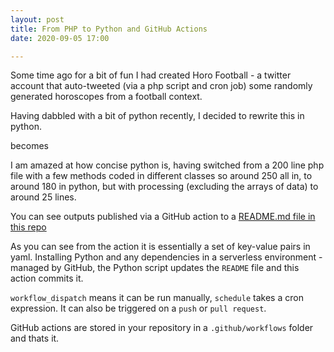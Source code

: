 ```yaml
---
layout: post
title: From PHP to Python and GitHub Actions
date: 2020-09-05 17:00

---
```


Some time ago for a bit of fun I had created Horo Football - a twitter account that auto-tweeted (via a php script and cron job) some randomly generated horoscopes from a football context.

Having dabbled with a bit of python recently, I decided to rewrite this in python.

<script src="https://gist.github.com/Mat-0/891bc8cff9235edb3479776eb706fa38.js"></script>

becomes

<script src="https://gist.github.com/Mat-0/01a0143f6f61c52b5523647205e44ebd.js"></script>

I am amazed at how concise python is, having switched from a 200 line php file with a few methods coded in different classes so around 250 all in, to around 180 in python, but with processing (excluding the arrays of data) to around 25 lines.

You can see outputs published via a GitHub action to a [README.md file in this repo](https://thechelsorg.GitHub.io/horofootball/)

<script src="https://gist.github.com/Mat-0/314fc390936e862bc4c264e1e1cc57d0.js"></script>

As you can see from the action it is essentially a set of key-value pairs in yaml. Installing Python and any dependencies in a serverless environment - managed by GitHub, the Python script updates the `README` file and this action commits it.

`workflow_dispatch` means it can be run manually, `schedule` takes a cron expression. It can also be triggered on a `push` or `pull request`.

GitHub actions are stored in your repository in a `.github/workflows` folder and thats it.
